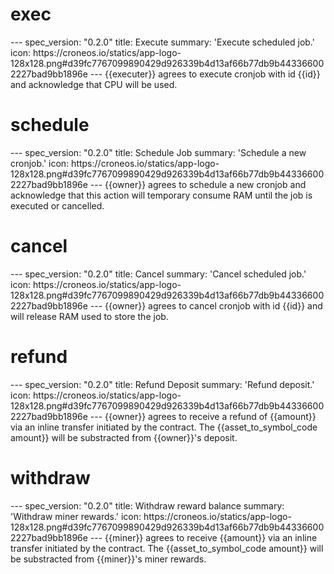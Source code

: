 <h1 class="contract">exec</h1>
---
spec_version: "0.2.0"
title: Execute
summary: 'Execute scheduled job.'
icon: https://croneos.io/statics/app-logo-128x128.png#d39fc7767099890429d926339b4d13af66b77db9b443366002227bad9bb1896e
---
{{executer}} agrees to execute cronjob with id {{id}} and acknowledge that CPU will be used.

<h1 class="contract">schedule</h1>
---
spec_version: "0.2.0"
title: Schedule Job
summary: 'Schedule a new cronjob.'
icon: https://croneos.io/statics/app-logo-128x128.png#d39fc7767099890429d926339b4d13af66b77db9b443366002227bad9bb1896e
---
{{owner}} agrees to schedule a new cronjob and acknowledge that this action will temporary consume RAM until the job is executed or cancelled.

<h1 class="contract">cancel</h1>
---
spec_version: "0.2.0"
title: Cancel
summary: 'Cancel scheduled job.'
icon: https://croneos.io/statics/app-logo-128x128.png#d39fc7767099890429d926339b4d13af66b77db9b443366002227bad9bb1896e
---
{{owner}} agrees to cancel cronjob with id {{id}} and will release RAM used to store the job.

<h1 class="contract">refund</h1>
---
spec_version: "0.2.0"
title: Refund Deposit
summary: 'Refund deposit.'
icon: https://croneos.io/statics/app-logo-128x128.png#d39fc7767099890429d926339b4d13af66b77db9b443366002227bad9bb1896e
---
{{owner}} agrees to receive a refund of {{amount}} via an inline transfer initiated by the contract. The {{asset_to_symbol_code amount}} will be substracted from {{owner}}'s deposit.

<h1 class="contract">withdraw</h1>
---
spec_version: "0.2.0"
title: Withdraw reward balance
summary: 'Withdraw miner rewards.'
icon: https://croneos.io/statics/app-logo-128x128.png#d39fc7767099890429d926339b4d13af66b77db9b443366002227bad9bb1896e
---
{{miner}} agrees to receive {{amount}} via an inline transfer initiated by the contract. The {{asset_to_symbol_code amount}} will be substracted from {{miner}}'s miner rewards.
